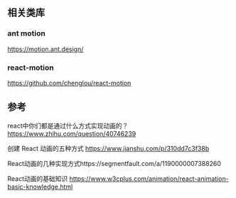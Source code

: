 ## 相关类库
### ant motion
https://motion.ant.design/

### react-motion
https://github.com/chenglou/react-motion


## 参考
react中你们都是通过什么方式实现动画的？
https://www.zhihu.com/question/40746239

创建 React 动画的五种方式
https://www.jianshu.com/p/310dd7c3f38b

React动画的几种实现方式https://segmentfault.com/a/1190000007388260

React动画的基础知识
https://www.w3cplus.com/animation/react-animation-basic-knowledge.html